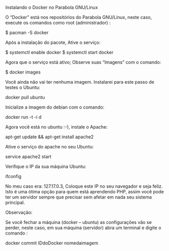Instalando o Docker no Parabola GNU/Linux

O “Docker” está nos repositórios do Parabola GNU/Linux, neste caso, execute os comandos como root (administrador) :

$ pacman -S docker

Após a instalação do pacote,  Ative o serviço:

$ systemctl enable docker
$ systemctl start docker

Agora que o serviço está ativo; Observe suas “Imagens” com o comando:

$ docker images

Você ainda não vai ter nenhuma imagem. Instalarei para este passo de testes o Ubuntu:

docker pull ubuntu

Inicialize a imagem do debian com o comando:

docker run -t -i d

Agora você está no ubuntu :-), instale o Apache:

apt-get update && apt-get install apache2

Ative o serviço do apache no seu Ubuntu:

service apache2 start

Verifique o IP da sua máquina Ubuntu:

ifconfig

No meu caso era: 127.17.0.3, Coloque este IP no seu navegador e seja feliz. Isto é uma ótima opção para quem está aprendendo PHP, assim você pode ter um servidor sempre que precisar sem afetar em nada seu sistema principal.

Observação:

Se você fechar a máquina (docker – ubuntu) as configurações vão se perder, neste caso, em sua máquina (servidor) abra um terminal e digite o comando :

docker commit IDdoDocker nomedaimagem
